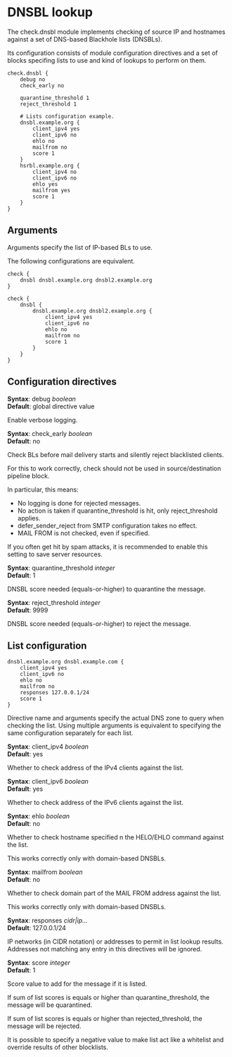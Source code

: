 # DNSBL lookup

The check.dnsbl module implements checking of source IP and hostnames against a set
of DNS-based Blackhole lists (DNSBLs).

Its configuration consists of module configuration directives and a set
of blocks specifing lists to use and kind of lookups to perform on them.

```
check.dnsbl {
    debug no
    check_early no

    quarantine_threshold 1
    reject_threshold 1

    # Lists configuration example.
    dnsbl.example.org {
        client_ipv4 yes
        client_ipv6 no
        ehlo no
        mailfrom no
        score 1
    }
    hsrbl.example.org {
        client_ipv4 no
        client_ipv6 no
        ehlo yes
        mailfrom yes
        score 1
    }
}
```

## Arguments

Arguments specify the list of IP-based BLs to use.

The following configurations are equivalent.

```
check {
    dnsbl dnsbl.example.org dnsbl2.example.org
}
```

```
check {
    dnsbl {
        dnsbl.example.org dnsbl2.example.org {
            client_ipv4 yes
            client_ipv6 no
            ehlo no
            mailfrom no
            score 1
        }
    }
}
```

## Configuration directives

**Syntax**: debug _boolean_ <br>
**Default**: global directive value

Enable verbose logging.

**Syntax**: check\_early _boolean_ <br>
**Default**: no

Check BLs before mail delivery starts and silently reject blacklisted clients.

For this to work correctly, check should not be used in source/destination
pipeline block.

In particular, this means:
- No logging is done for rejected messages.
- No action is taken if quarantine\_threshold is hit, only reject\_threshold
  applies.
- defer\_sender\_reject from SMTP configuration takes no effect.
- MAIL FROM is not checked, even if specified.

If you often get hit by spam attacks, it is recommended to enable this
setting to save server resources.

**Syntax**: quarantine\_threshold _integer_ <br>
**Default**: 1

DNSBL score needed (equals-or-higher) to quarantine the message.

**Syntax**: reject\_threshold _integer_ <br>
**Default**: 9999

DNSBL score needed (equals-or-higher) to reject the message.

## List configuration

```
dnsbl.example.org dnsbl.example.com {
    client_ipv4 yes
    client_ipv6 no
    ehlo no
    mailfrom no
    responses 127.0.0.1/24
	score 1
}
```

Directive name and arguments specify the actual DNS zone to query when checking
the list. Using multiple arguments is equivalent to specifying the same
configuration separately for each list.

**Syntax**: client\_ipv4 _boolean_ <br>
**Default**: yes

Whether to check address of the IPv4 clients against the list.

**Syntax**: client\_ipv6 _boolean_ <br>
**Default**: yes

Whether to check address of the IPv6 clients against the list.

**Syntax**: ehlo _boolean_ <br>
**Default**: no

Whether to check hostname specified n the HELO/EHLO command
against the list.

This works correctly only with domain-based DNSBLs.

**Syntax**: mailfrom _boolean_ <br>
**Default**: no

Whether to check domain part of the MAIL FROM address against the list.

This works correctly only with domain-based DNSBLs.

**Syntax**: responses _cidr|ip..._ <br>
**Default**: 127.0.0.1/24

IP networks (in CIDR notation) or addresses to permit in list lookup results.
Addresses not matching any entry in this directives will be ignored.

**Syntax**: score _integer_ <br>
**Default**: 1

Score value to add for the message if it is listed.

If sum of list scores is equals or higher than quarantine\_threshold, the
message will be quarantined.

If sum of list scores is equals or higher than rejected\_threshold, the message
will be rejected.

It is possible to specify a negative value to make list act like a whitelist
and override results of other blocklists.

